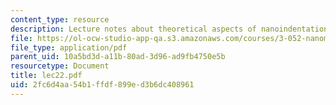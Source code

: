 ```yaml
---
content_type: resource
description: Lecture notes about theoretical aspects of nanoindentation.
file: https://ol-ocw-studio-app-qa.s3.amazonaws.com/courses/3-052-nanomechanics-of-materials-and-biomaterials-spring-2007/2fc6d4aa54b1ffdf899ed3b6dc408961_lec22.pdf
file_type: application/pdf
parent_uid: 10a5bd3d-a11b-80ad-3d96-ad9fb4750e5b
resourcetype: Document
title: lec22.pdf
uid: 2fc6d4aa-54b1-ffdf-899e-d3b6dc408961
---
```


